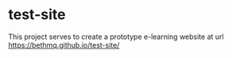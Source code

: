 # test-site

This project serves to create a prototype e-learning website at url https://bethmq.github.io/test-site/
